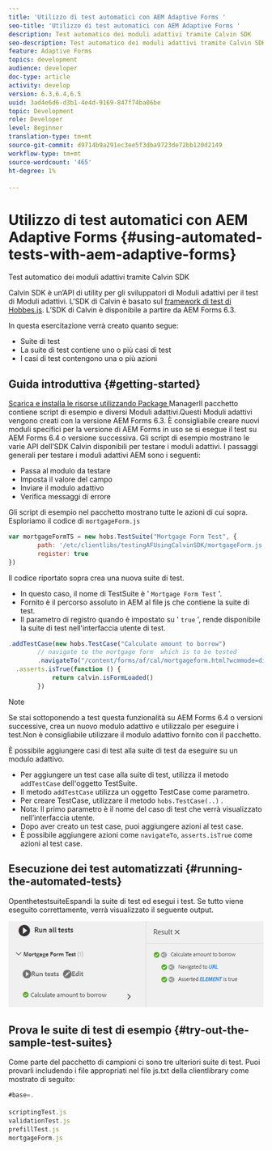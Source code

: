 ```yaml
---
title: 'Utilizzo di test automatici con AEM Adaptive Forms '
seo-title: 'Utilizzo di test automatici con AEM Adaptive Forms '
description: Test automatico dei moduli adattivi tramite Calvin SDK
seo-description: Test automatico dei moduli adattivi tramite Calvin SDK
feature: Adaptive Forms
topics: development
audience: developer
doc-type: article
activity: develop
version: 6.3,6.4,6.5
uuid: 3ad4e6d6-d3b1-4e4d-9169-847f74ba06be
topic: Development
role: Developer
level: Beginner
translation-type: tm+mt
source-git-commit: d9714b9a291ec3ee5f3dba9723de72bb120d2149
workflow-type: tm+mt
source-wordcount: '465'
ht-degree: 1%

---
```



# Utilizzo di test automatici con AEM Adaptive Forms {#using-automated-tests-with-aem-adaptive-forms}

Test automatico dei moduli adattivi tramite Calvin SDK

Calvin SDK è un’API di utility per gli sviluppatori di Moduli adattivi per il test di Moduli adattivi. L&#39;SDK di Calvin è basato sul [framework di test di Hobbes.js](https://docs.adobe.com/docs/en/aem/6-3/develop/ref/test-api/index.html). L’SDK di Calvin è disponibile a partire da AEM Forms 6.3.

In questa esercitazione verrà creato quanto segue:

* Suite di test
* La suite di test contiene uno o più casi di test
* I casi di test contengono una o più azioni

## Guida introduttiva {#getting-started}

[Scarica e installa le risorse utilizzando Package ](assets/testingadaptiveformsusingcalvinsdk1.zip)ManagerIl pacchetto contiene script di esempio e diversi Moduli adattivi.Questi Moduli adattivi vengono creati con la versione AEM Forms 6.3. È consigliabile creare nuovi moduli specifici per la versione di AEM Forms in uso se si esegue il test su AEM Forms 6.4 o versione successiva. Gli script di esempio mostrano le varie API dell’SDK Calvin disponibili per testare i moduli adattivi. I passaggi generali per testare i moduli adattivi AEM sono i seguenti:

* Passa al modulo da testare
* Imposta il valore del campo
* Inviare il modulo adattivo
* Verifica messaggi di errore

Gli script di esempio nel pacchetto mostrano tutte le azioni di cui sopra.
Esploriamo il codice di `mortgageForm.js`

```javascript
var mortgageFormTS = new hobs.TestSuite("Mortgage Form Test", {
        path: '/etc/clientlibs/testingAFUsingCalvinSDK/mortgageForm.js',
        register: true
})
```

Il codice riportato sopra crea una nuova suite di test.

* In questo caso, il nome di TestSuite è &#39; `Mortgage Form Test` &#39;.
* Fornito è il percorso assoluto in AEM al file js che contiene la suite di test.
* Il parametro di registro quando è impostato su &#39; `true` &#39;, rende disponibile la suite di test nell&#39;interfaccia utente di test.

```javascript
.addTestCase(new hobs.TestCase("Calculate amount to borrow")
        // navigate to the mortgage form  which is to be tested
        .navigateTo("/content/forms/af/cal/mortgageform.html?wcmmode=disabled")
  .asserts.isTrue(function () {
            return calvin.isFormLoaded()
        })
```

>[!NOTE]
>
>Se stai sottoponendo a test questa funzionalità su AEM Forms 6.4 o versioni successive, crea un nuovo modulo adattivo e utilizzalo per eseguire i test.Non è consigliabile utilizzare il modulo adattivo fornito con il pacchetto.

È possibile aggiungere casi di test alla suite di test da eseguire su un modulo adattivo.

* Per aggiungere un test case alla suite di test, utilizza il metodo `addTestCase` dell&#39;oggetto TestSuite.
* Il metodo `addTestCase` utilizza un oggetto TestCase come parametro.
* Per creare TestCase, utilizzare il metodo `hobs.TestCase(..)` .
* Nota: Il primo parametro è il nome del caso di test che verrà visualizzato nell’interfaccia utente.
* Dopo aver creato un test case, puoi aggiungere azioni al test case.
* È possibile aggiungere azioni come `navigateTo`, `asserts.isTrue` come azioni al test case.

## Esecuzione dei test automatizzati {#running-the-automated-tests}

[](http://localhost:4502/libs/granite/testing/hobbes.html)OpenthetestsuiteEspandi la suite di test ed esegui i test. Se tutto viene eseguito correttamente, verrà visualizzato il seguente output.

![calvinsdk](assets/calvinimage.png)

## Prova le suite di test di esempio {#try-out-the-sample-test-suites}

Come parte del pacchetto di campioni ci sono tre ulteriori suite di test. Puoi provarli includendo i file appropriati nel file js.txt della clientlibrary come mostrato di seguito:

```javascript
#base=.

scriptingTest.js
validationTest.js
prefillTest.js
mortgageForm.js
```
